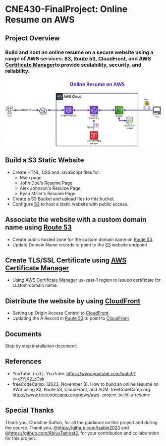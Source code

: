 # CNE430-FinalProject: Online Resume on AWS
## Project Overview
### Build and host an online resume on a secure website using a range of AWS services: [S3](https://aws.amazon.com/s3/), [Route 53](https://aws.amazon.com/route53/), [CloudFront](https://aws.amazon.com/cloudfront/), and [AWS Certificate Manager](https://aws.amazon.com/certificate-manager/)to provide scalability, security, and reliability.
![figure #Architecture.jpg](Architecture.jpg)
## Build a S3 Static Website
* Create HTNL, CSS and JavaScript files for:
	- Main page
	- John Doe's Resume Page
	- Alex Johnson's Resume Page
	- Ryan Miller's Resume Page
* Create a S3 Bucket and upload fies to this bucket.
* Configure [S3](https://aws.amazon.com/s3/) to host a static website with public access.
## Associate the website with a custom domain name using [Route 53](https://aws.amazon.com/route53/)
* Create public hosted zone for the custom domain name on [Route 53](https://aws.amazon.com/route53/).
* Update Domain Name records to point to the [S3](https://aws.amazon.com/s3/) website endpoint
## Create TLS/SSL Certificate using [AWS Certificate Manager](https://aws.amazon.com/certificate-manager/)
* Using [AWS Certificate Manager](https://aws.amazon.com/certificate-manager/) us-east-1 region to issued certificate for custom domain name.
## Distribute the website by using [CloudFront](https://aws.amazon.com/cloudfront/)
* Setting up Origin Access Control to [CloudFront](https://aws.amazon.com/cloudfront/).
* Updating the A Record in [Route 53](https://aws.amazon.com/route53/) to point to [CloudFront](https://aws.amazon.com/cloudfront/)
## Documents
Step by step installation document: 
<!-- https://github.com/luongvv-rtc/CNE430-FinalProject/CNE430 Final Project Installation Document.pdf-->
## References
* YouTube. (n.d.). YouTube. https://www.youtube.com/watch?v=x7YjX2_zGsk  
* freeCodeCamp. (2023, November 8). How to build an online résumé on AWS using S3, Route 53, CloudFront, and ACM. freeCodeCamp.org. https://www.freecodecamp.org/news/aws-
project-build-a-resume 
## Special Thanks
Thank you, Christine Sutton, for all the guidance on this project and during the course.
Thank you, @https://github.com/tsabin2023 and @https://github.com/AbiyuTamirat2, for your contribution and collaboration for this project.

